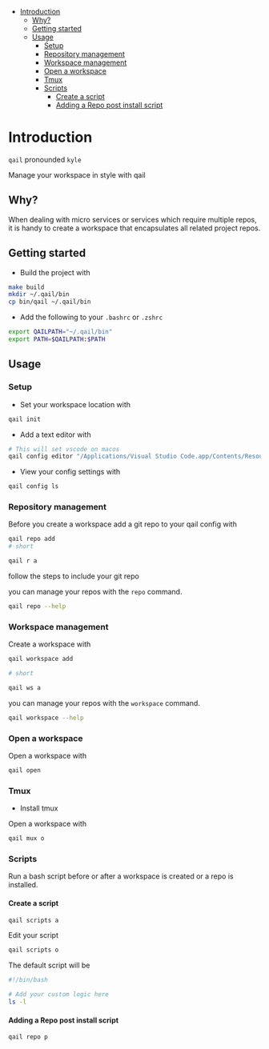 - [Introduction](#introduction)
  - [Why?](#why)
  - [Getting started](#getting-started)
  - [Usage](#usage)
    - [Setup](#setup)
    - [Repository management](#repository-management)
    - [Workspace management](#workspace-management)
    - [Open a workspace](#open-a-workspace)
    - [Tmux](#tmux)
    - [Scripts](#scripts)
      - [Create a script](#create-a-script)
      - [Adding a Repo post install script](#adding-a-repo-post-install-script)

# Introduction

`qail` pronounded `kyle`

Manage your workspace in style with qail

## Why?

When dealing with micro services or services which require multiple repos, it is handy to create a workspace that encapsulates all related project repos.

## Getting started

- Build the project with

```sh
make build
mkdir ~/.qail/bin
cp bin/qail ~/.qail/bin
```

- Add the following to your `.bashrc` or `.zshrc`

```sh
export QAILPATH="~/.qail/bin"
export PATH=$QAILPATH:$PATH
```

## Usage

### Setup

- Set your workspace location with

```sh
qail init
```

- Add a text editor with

```sh
# This will set vscode on macos
qail config editor "/Applications/Visual Studio Code.app/Contents/Resources/app/bin/code"
```

- View your config settings with

```sh
qail config ls
```

### Repository management

Before you create a workspace add a git repo to your qail config with

```sh
qail repo add
# short

qail r a
```

follow the steps to include your git repo

you can manage your repos with the `repo` command.

```sh
qail repo --help
```

### Workspace management

Create a workspace with

```sh
qail workspace add

# short

qail ws a
```

you can manage your repos with the `workspace` command.

```sh
qail workspace --help
```

### Open a workspace

Open a workspace with

```sh
qail open
```

### Tmux

- Install tmux

Open a workspace with

```sh
qail mux o
```

### Scripts

Run a bash script before or after a workspace is created or a repo is installed.

#### Create a script

```sh
qail scripts a
```

Edit your script

```sh
qail scripts o
```

The default script will be

```sh
#!/bin/bash

# Add your custom logic here
ls -l
```

#### Adding a Repo post install script

```sh
qail repo p
```
